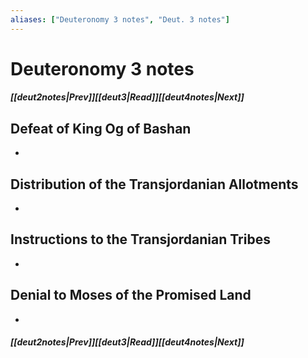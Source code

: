 ```yaml
---
aliases: ["Deuteronomy 3 notes", "Deut. 3 notes"]
---
```

# Deuteronomy 3 notes
##### <span class=arrow-left></span>[[deut2notes|Prev]]<span class=navigation-separator></span>[[deut3|Read]]<span class=navigation-separator></span>[[deut4notes|Next]]<span class=arrow-right></span>
## Defeat of King Og of Bashan
- 
## Distribution of the Transjordanian Allotments
- 
## Instructions to the Transjordanian Tribes
- 
## Denial to Moses of the Promised Land
- 
##### <span class=arrow-left></span>[[deut2notes|Prev]]<span class=navigation-separator></span>[[deut3|Read]]<span class=navigation-separator></span>[[deut4notes|Next]]<span class=arrow-right></span>